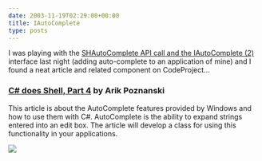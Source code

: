 ```yaml
---
date: 2003-11-19T02:29:00+00:00
title: IAutoComplete
type: posts
---
```

I was playing with the [SHAutoComplete API call and the IAutoComplete (2)](http://msdn.microsoft.com/library/default.asp?url=/library/en-us/shellcc/platform/shell/programmersguide/shell_int/shell_int_programming/ac_ovw.asp) interface last night (adding auto-complete to an application of mine) and I found a neat article and related component on CodeProject...

### [C# does Shell, Part 4](http://www.codeproject.com/csharp/csdoesshell4.asp) by Arik Poznanski

This article is about the AutoComplete features provided by Windows and how to use them with C#. AutoComplete is the ability to expand strings entered into an edit box. The article will develop a class for using this functionality in your applications.

![](http://www.httpcode.com/Articles/autocomplete.gif)
